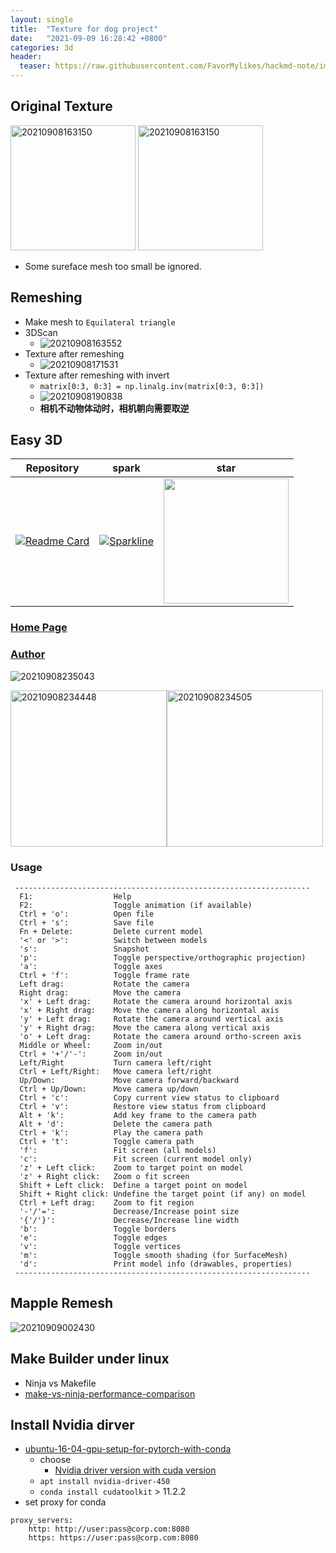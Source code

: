 ```yaml
---
layout: single
title:  "Texture for dog project"
date:   "2021-09-09 16:28:42 +0800"
categories: 3d
header:
  teaser: https://raw.githubusercontent.com/FavorMylikes/hackmd-note/img/img20210908163126.png
---
```


## Original Texture

<img src="https://raw.githubusercontent.com/FavorMylikes/hackmd-note/img/img20210908163126.png" alt="20210908163150" height="200"/>

<img src="https://raw.githubusercontent.com/FavorMylikes/hackmd-note/img/img20210908163150.png" alt="20210908163150" height="200"/>

- Some sureface mesh too small be ignored.

## Remeshing

- Make mesh to `Equilateral triangle`
- 3DScan
  - <img src="https://raw.githubusercontent.com/FavorMylikes/hackmd-note/img/img20210908163552.png" alt="20210908163552"/>
- Texture after remeshing
  - <img src="https://raw.githubusercontent.com/FavorMylikes/hackmd-note/img/img20210908171531.png" alt="20210908171531"/>
- Texture after remeshing with invert
  - `matrix[0:3, 0:3] = np.linalg.inv(matrix[0:3, 0:3])`
  - <img src="https://raw.githubusercontent.com/FavorMylikes/hackmd-note/img/img20210908190838.png" alt="20210908190838"/>
  - **相机不动物体动时，相机朝向需要取逆**

## Easy 3D

[Easy3D_repo]: https://github.com/LiangliangNan/Easy3D
[Easy3D_fork]: https://img.shields.io/github/forks/LiangliangNan/Easy3D.svg?style=social&label=Fork&maxAge=2592000
[Easy3D_star]: https://stars.medv.io/LiangliangNan/Easy3D.svg

|Repository|spark|star|
|:-:|:-:|:-:|
|[![Readme Card](https://github-readme-stats.vercel.app/api/pin/?username=LiangliangNan&repo=Easy3D&show_owner=true)][Easy3D_repo]|[![Sparkline](https://stars.medv.io/LiangliangNan/Easy3D.svg)][Easy3D_repo]|<a href='https://starchart.cc/LiangliangNan/Easy3D'><img src='https://starchart.cc/LiangliangNan/Easy3D.svg' width='200px'/></a>

### [Home Page](https://3d.bk.tudelft.nl/liangliang/software/easy3d_doc/html/index.html)

### [Author](https://3d.bk.tudelft.nl/liangliang/)

<img src="https://raw.githubusercontent.com/FavorMylikes/hackmd-note/img/img20210908235043.png" alt="20210908235043"/>

<img src="https://raw.githubusercontent.com/FavorMylikes/hackmd-note/img/img20210908234448.png" alt="20210908234448" height="250px"/><img src="https://raw.githubusercontent.com/FavorMylikes/hackmd-note/img/img20210908234505.png" alt="20210908234505" height="250px"/>

### Usage

```log
 ------------------------------------------------------------------
  F1:                  Help
  F2:                  Toggle animation (if available)
  Ctrl + 'o':          Open file
  Ctrl + 's':          Save file
  Fn + Delete:         Delete current model
  '<' or '>':          Switch between models
  's':                 Snapshot
  'p':                 Toggle perspective/orthographic projection)
  'a':                 Toggle axes
  Ctrl + 'f':          Toggle frame rate
  Left drag:           Rotate the camera
  Right drag:          Move the camera
  'x' + Left drag:     Rotate the camera around horizontal axis
  'x' + Right drag:    Move the camera along horizontal axis
  'y' + Left drag:     Rotate the camera around vertical axis
  'y' + Right drag:    Move the camera along vertical axis
  'o' + Left drag:     Rotate the camera around ortho-screen axis
  Middle or Wheel:     Zoom in/out
  Ctrl + '+'/'-':      Zoom in/out
  Left/Right           Turn camera left/right
  Ctrl + Left/Right:   Move camera left/right
  Up/Down:             Move camera forward/backward
  Ctrl + Up/Down:      Move camera up/down
  Ctrl + 'c':          Copy current view status to clipboard
  Ctrl + 'v':          Restore view status from clipboard
  Alt + 'k':           Add key frame to the camera path
  Alt + 'd':           Delete the camera path
  Ctrl + 'k':          Play the camera path
  Ctrl + 't':          Toggle camera path
  'f':                 Fit screen (all models)
  'c':                 Fit screen (current model only)
  'z' + Left click:    Zoom to target point on model
  'z' + Right click:   Zoom o fit screen
  Shift + Left click:  Define a target point on model
  Shift + Right click: Undefine the target point (if any) on model
  Ctrl + Left drag:    Zoom to fit region
  '-'/'=':             Decrease/Increase point size
  '{'/'}':             Decrease/Increase line width
  'b':                 Toggle borders
  'e':                 Toggle edges
  'v':                 Toggle vertices
  'm':                 Toggle smooth shading (for SurfaceMesh)
  'd':                 Print model info (drawables, properties)
 ------------------------------------------------------------------
```

## Mapple Remesh

<img src="https://raw.githubusercontent.com/FavorMylikes/hackmd-note/img/img20210909002430.png" alt="20210909002430"/>

## Make Builder under linux

- Ninja vs Makefile
- [make-vs-ninja-performance-comparison](https://hamelot.io/programming/make-vs-ninja-performance-comparison/)

## Install Nvidia dirver

- [ubuntu-16-04-gpu-setup-for-pytorch-with-conda](https://medium.com/momo%E7%9A%84%E6%A9%9F%E5%99%A8%E4%BA%BA%E7%95%99%E5%AD%B8%E5%A4%A2/ubuntu-16-04-gpu-setup-for-pytorch-with-conda-d308238b4dc5)
  - choose
    - [Nvidia driver version with cuda version](https://docs.nvidia.com/deploy/cuda-compatibility/index.html#deployment-consideration-forward)
  - `apt install nvidia-driver-450`
  - `conda install cudatoolkit` > 11.2.2
- set proxy for conda

```conda
proxy_servers:
    http: http://user:pass@corp.com:8080
    https: https://user:pass@corp.com:8080
```
